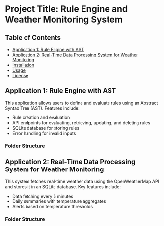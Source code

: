 # Project Title: Rule Engine and Weather Monitoring System

## Table of Contents
- [Application 1: Rule Engine with AST](#application-1-rule-engine-with-ast)
- [Application 2: Real-Time Data Processing System for Weather Monitoring](#application-2-real-time-data-processing-system-for-weather-monitoring)
- [Installation](#installation)
- [Usage](#usage)
- [License](#license)

## Application 1: Rule Engine with AST
This application allows users to define and evaluate rules using an Abstract Syntax Tree (AST). Features include:
- Rule creation and evaluation
- API endpoints for evaluating, retrieving, updating, and deleting rules
- SQLite database for storing rules
- Error handling for invalid inputs

### Folder Structure



## Application 2: Real-Time Data Processing System for Weather Monitoring
This system fetches real-time weather data using the OpenWeatherMap API and stores it in an SQLite database. Key features include:
- Data fetching every 5 minutes
- Daily summaries with temperature aggregates
- Alerts based on temperature thresholds

### Folder Structure




